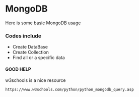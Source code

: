 # MongoDB
Here is some basic MongoDB usage

### Codes include
- Create DataBase
- Create Collection
- Find all or a specific data


#### GOOD HELP
w3schools is a nice resource
```
https://www.w3schools.com/python/python_mongodb_query.asp
```